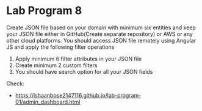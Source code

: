 # Lab Program 8

Create JSON file based on your domain with minimum six entities and keep your JSON file either in GitHub(Create separate repository) or AWS or any other cloud platforms. You should access JSON file remotely using Angular JS and apply the following filter operations

1. Apply minimum 6 filter attributes in your JSON file
2. Create minimum 2 custom filters
3. You should have search option for all your JSON fields

Check:
* https://ishaanbose2147116.github.io/lab-program-01/admin_dashboard.html